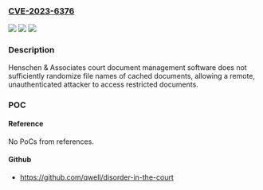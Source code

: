 ### [CVE-2023-6376](https://cve.mitre.org/cgi-bin/cvename.cgi?name=CVE-2023-6376)
![](https://img.shields.io/static/v1?label=Product&message=court%20document%20management%20software&color=blue)
![](https://img.shields.io/static/v1?label=Version&message=0%3C%20~2023-11-22%20&color=brighgreen)
![](https://img.shields.io/static/v1?label=Vulnerability&message=CWE-330%20Use%20of%20Insufficiently%20Random%20Values&color=brighgreen)

### Description

Henschen & Associates court document management software does not sufficiently randomize file names of cached documents, allowing a remote, unauthenticated attacker to access restricted documents.

### POC

#### Reference
No PoCs from references.

#### Github
- https://github.com/qwell/disorder-in-the-court

